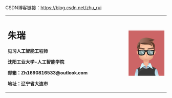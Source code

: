 <table border="0">
  <tr>
    <td width="75%">
      <h1>朱瑞</h1>
      <p><b>见习人工智能工程师</b></p>
      <p><b>沈阳工业大学-人工智能学院</b></p>
      <p><b>邮箱：Zh1690816533@outlook.com</b></p>
      <p><b>地址：辽宁省大连市</b></p>
    </td>
    <td width="25%">
      <img src="/aaa.jpg" width="100%">    
    </td>
  </tr>
  <test>CSDN博客链接：</test>
  <a href="https://blog.csdn.net/zhu_rui" target="_blank">https://blog.csdn.net/zhu_rui</a>
</table>

